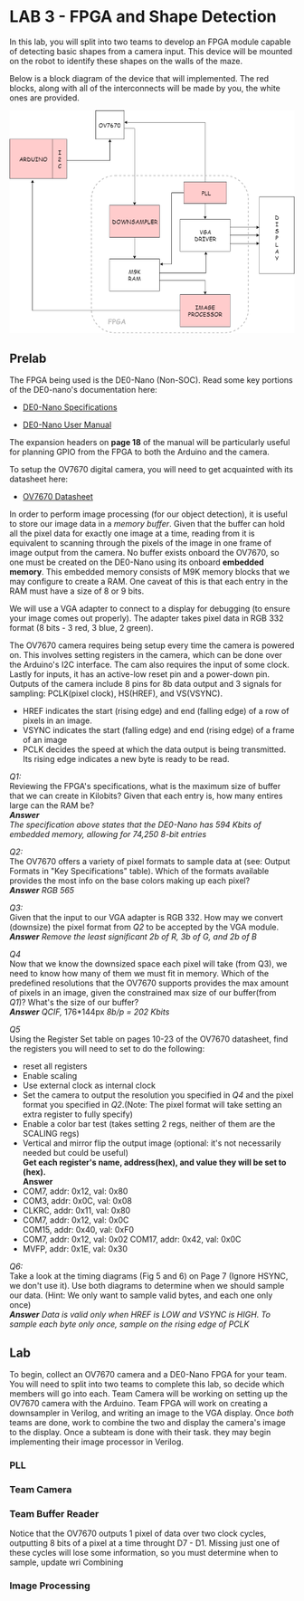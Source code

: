 # LAB 3 - FPGA and Shape Detection

In this lab, you will split into two teams to develop an FPGA module capable of detecting basic shapes from a camera input. This device will be mounted on the robot to identify these shapes on the walls of the maze.

Below is a block diagram of the device that will implemented. The red blocks, along with all of the interconnects will be made by you, the white ones are provided.    

![BLOCK DIAGRAM](Lab3BlockDiagram.png "Block, Lock, and Drop it")

## Prelab

The FPGA being used is the DE0-Nano (Non-SOC). Read some key portions of the DE0-nano's documentation here:

* [DE0-Nano Specifications](http://www.terasic.com.tw/cgi-bin/page/archive.pl?Language=English&CategoryNo=165&No=593&PartNo=2 "Specs")

* [DE0-Nano User Manual](http://www.ti.com/lit/ug/tidu737/tidu737.pdf "The Manual")

The expansion headers on **page 18** of the manual will be particularly useful for planning GPIO from the FPGA to both the Arduino and the camera.

To setup the OV7670 digital camera, you will need to get acquainted with its datasheet here:

* [OV7670 Datasheet](https://www.voti.nl/docs/OV7670.pdf, "Camera stuff")

In order to perform image processing (for our object detection), it is useful to store our image data in a *memory buffer*. Given that the buffer can hold all the pixel data for exactly one image at a time, reading from it is equivalent to scanning through the pixels of the image in one frame of image output from the camera. No buffer exists onboard the OV7670, so one must be created on the DE0-Nano using its onboard **embedded memory**. This embedded memory consists of M9K memory blocks that we may configure to create a RAM. One caveat of this is that each entry in the RAM must have a size of 8 or 9 bits.

We will use a VGA adapter to connect to a display for debugging (to ensure your image comes out properly). The adapter takes pixel data in RGB 332 format (8 bits - 3 red, 3 blue, 2 green). 

The OV7670 camera requires being setup every time the camera is powered on. This involves setting registers in the camera, which can be done over the Arduino's I2C interface. The cam also requires the input of some clock. Lastly for inputs, it has an active-low reset pin and a power-down pin. Outputs of the camera include 8 pins for 8b data output and 3 signals for sampling: PCLK(pixel clock), HS(HREF), and VS(VSYNC).
- HREF indicates the start (rising edge) and end (falling edge) of a row of pixels in an image.
- VSYNC indicates the start (falling edge) and end (rising edge) of a frame of an image
- PCLK decides the speed at which the data output is being transmitted. Its rising edge indicates a new byte is ready to be read.

*Q1:*  
Reviewing the FPGA's specifications, what is the maximum size of buffer that we can create in Kilobits? Given that each entry is, how many entires large can the RAM be?  
***Answer***   
*The specification above states that the DE0-Nano has 594 Kbits of embedded memory, allowing for 74,250 8-bit entries*

*Q2:*  
The OV7670 offers a variety of pixel formats to sample data at (see: Output Formats in "Key Specifications" table). Which of the formats available provides the most info on the base colors making up each pixel?  
 ***Answer***
*RGB 565*

*Q3:*  
Given that the input to our VGA adapter is RGB 332. How may we convert (downsize) the pixel format from *Q2* to be accepted by the VGA module.  
 ***Answer***
*Remove the least significant 2b of R, 3b of G, and 2b of B*

*Q4*  
Now that we know the downsized space each pixel will take (from Q3), we need to know how many of them we must fit in memory. Which of the predefined resolutions that the OV7670 supports provides the max amount of pixels in an image, given the constrained max size of our buffer(from *Q1*)? What's the size of our buffer?  
***Answer***
*QCIF,* 
176*144px *8b/p  = 202 Kbits*

*Q5*  
Using the Register Set table on pages 10-23 of the OV7670 datasheet, find the registers you will need to set to do the following:  
- reset all registers
- Enable scaling
- Use external clock as internal clock
- Set the camera to output the resolution you specified in *Q4* and the pixel format you specified in *Q2*.(Note: The pixel format will take setting an extra register to fully specify)
- Enable a color bar test (takes setting 2 regs, neither of them are the SCALING regs)
- Vertical and mirror flip the output image (optional: it's not necessarily needed but could be useful)  
**Get each register's name, address(hex), and value they will be set to (hex).**  
**Answer**
- COM7,  addr: 0x12, val: 0x80
- COM3,  addr: 0x0C, val: 0x08
- CLKRC, addr: 0x11, val: 0x80
- COM7,  addr: 0x12, val: 0x0C  
  COM15, addr: 0x40, val: 0xF0
- COM7,  addr: 0x12, val: 0x02
  COM17, addr: 0x42, val: 0x0C
- MVFP,  addr: 0x1E, val: 0x30

*Q6:*  
Take a look at the timing diagrams (Fig 5 and 6) on Page 7 (Ignore HSYNC, we don't use it). Use both diagrams to determine when we should sample our data. (Hint: We only want to sample valid bytes, and each one only once)  
***Answer***
*Data is valid only when HREF is LOW and VSYNC is HIGH. To sample each byte only once, sample on the rising edge of PCLK*

## Lab

To begin, collect an OV7670 camera and a DE0-Nano FPGA for your team. You will need to split into two teams to complete this lab, so decide which members will go into each. Team Camera will be working on setting up the OV7670 camera with the Arduino. Team FPGA will work on creating a downsampler in Verilog, and writing an image to the VGA display. Once *both* teams are done, work to combine the two and display the camera's image to the display. Once a subteam is done with their task. they may begin implementing their image processor in Verilog.

### PLL

### Team Camera

### Team Buffer Reader
Notice that the OV7670 outputs 1 pixel of data over two clock cycles, outputting 8 bits of a pixel at a time throught D7 - D1. Missing just one of these cycles will lose some information, so you must determine when to sample, update wri
Combining

### Image Processing



